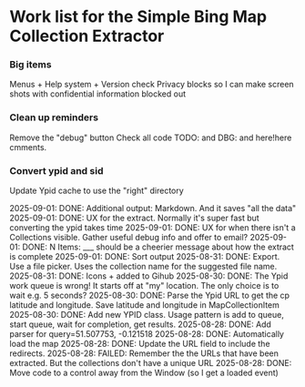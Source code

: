﻿# Work list for the Simple Bing Map Collection Extractor

### Big items

Menus + Help system + Version check
Privacy blocks so I can make screen shots with confidential information blocked out


### Clean up reminders
Remove the "debug" button
Check all code TODO: and DBG: and here!here cmments.

### Convert ypid and sid

Update Ypid cache to use the "right" directory

2025-09-01: DONE: Additional output: Markdown. And it saves "all the data"
2025-09-01: DONE: UX for the extract. Normally it's super fast but converting the ypid takes time
2025-09-01: DONE: UX for when there isn't a Collections visible. Gather useful debug info and offer to email?
2025-09-01: DONE: N Items: ___ should be a cheerier message about how the extract is complete
2025-09-01: DONE: Sort output
2025-08-31: DONE: Export. Use a file picker. Uses the collection name for the suggested file name.
2025-08-31: DONE: Icons + added to Gihub
2025-08-30: DONE: The Ypid work queue is wrong! It starts off at "my" location. The only choice is to wait e.g. 5 seconds?
2025-08-30: DONE: Parse the Ypid URL to get the cp latitude and longitude. Save latitude and longitude in MapCollectionItem
2025-08-30: DONE: Add new YPID class. Usage pattern is add to queue, start queue, wait for completion, get results. 
2025-08-28: DONE: Add parser for query=51.507753, -0.121518
2025-08-28: DONE: Automatically load the map
2025-08-28: DONE: Update the URL field to include the redirects. 
2025-08-28: FAILED: Remember the the URLs that have been extracted. But the collections don't have a unique URL
2025-08-28: DONE: Move code to a control away from the Window (so I get a loaded event)

